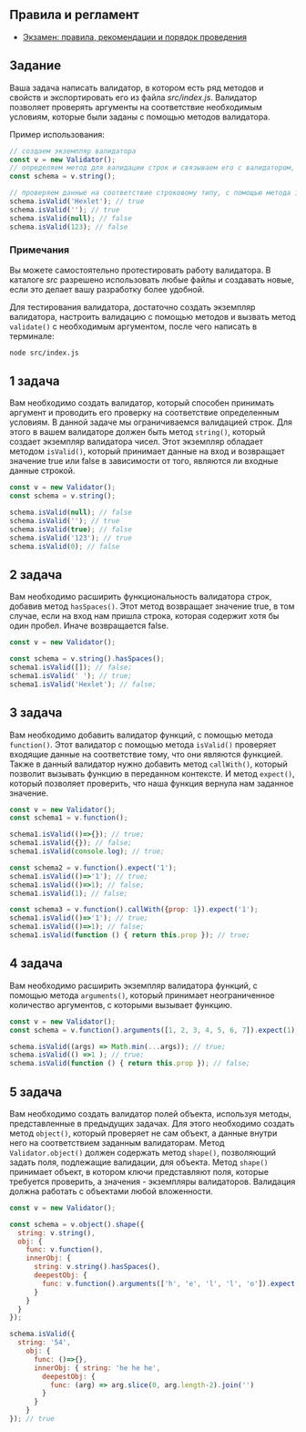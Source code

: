 ## Правила и регламент

- [Экзамен: правила, рекомендации и порядок проведения](https://hexly.notion.site/d9289c18871c44508bc7c7f05a51d94f)

## Задание

Ваша задача написать валидатор, в котором есть ряд методов и свойств и экспортировать его из файла *src/index.js*. Валидатор позволяет проверять аргументы на соответствие необходимым условиям, которые были заданы с помощью методов валидатора.

Пример использования:

```javascript
// создаем экземпляр валидатора
const v = new Validator();
// определяем метод для валидации строк и связываем его с валидатором, обращаясь к нему через переменную.
const schema = v.string();

// проверяем данные на соответствие строковому типу, с помощью метода isValid()
schema.isValid('Hexlet'); // true
schema.isValid(''); // true
schema.isValid(null); // false
schema.isValid(123); // false
```

### Примечания

Вы можете самостоятельно протестировать работу валидатора. В каталоге *src* разрешено использовать любые файлы и создавать новые, если это делает вашу разработку более удобной.

Для тестирования валидатора, достаточно создать экземпляр валидатора, настроить валидацию с помощью методов и вызвать метод `validate()` с необходимым аргументом, после чего написать в терминале:

```bash
node src/index.js
```

## 1 задача

Вам необходимо создать валидатор, который способен принимать аргумент и проводить его проверку на соответствие определенным условиям. В данной задаче мы ограничиваемся валидацией строк. Для этого в вашем валидаторе должен быть метод `string()`, который создает экземпляр валидатора чисел. Этот экземпляр обладает методом `isValid()`, который принимает данные на вход и возвращает значение true или false в зависимости от того, являются ли входные данные строкой.

```javascript
const v = new Validator();
const schema = v.string();

schema.isValid(null); // false
schema.isValid(''); // true
schema.isValid(true); // false
schema.isValid('123'); // true
schema.isValid(0); // false
```

## 2 задача

Вам необходимо расширить функциональность валидатора строк, добавив метод `hasSpaces()`. Этот метод возвращает значение true, в том случае, если на вход нам пришла строка, которая содержит хотя бы один пробел. Иначе возвращается false.

```javascript
const v = new Validator();

const schema = v.string().hasSpaces();
schema1.isValid([]); // false;
schema1.isValid(' '); // true;
schema1.isValid('Hexlet'); // false;
```

## 3 задача

Вам необходимо добавить валидатор функций, с помощью метода `function()`. Этот валидатор с помощью метода `isValid()` проверяет входящие данные на соответствие тому, что они являются функцией. Также в данный валидатор нужно добавить метод `callWith()`, который позволит вызывать функцию в переданном контексте. И метод  `expect()`, который позволяет проверить, что наша функция вернула нам заданное значение.

```javascript
const v = new Validator();
const schema1 = v.function(); 

schema1.isValid(()=>{}); // true;
schema1.isValid({}); // false;
schema1.isValid(console.log); // true;

const schema2 = v.function().expect('1'); 
schema1.isValid(()=>'1'); // true;
schema1.isValid(()=>1); // false;
schema1.isValid(1); // false;

const schema3 = v.function().callWith({prop: 1}).expect('1'); 
schema1.isValid(()=>'1'); // true;
schema1.isValid(()=>1); // false;
schema1.isValid(function () { return this.prop }); // true;
```

## 4 задача

Вам необходимо расширить экземпляр валидатора функций, с помощью метода `arguments()`, который принимает неограниченное количество аргументов, с которыми вызывает функцию.

```javascript
const v = new Validator();
const schema = v.function().arguments([1, 2, 3, 4, 5, 6, 7]).expect(1); 

schema.isValid((args) => Math.min(...args)); // true;
schema.isValid(() =>1 ); // true;
schema.isValid(function () { return this.prop }); // false;
```

## 5 задача

Вам необходимо создать валидатор полей объекта, используя методы, представленные в предыдущих задачах. Для этого необходимо создать метод `object()`, который проверяет не сам объект, а данные внутри него на соответствием заданным валидаторам. Метод `Validator.object()` должен содержать метод `shape()`, позволяющий задать поля, подлежащие валидации, для объекта. Метод `shape()` принимает объект, в котором ключи представляют поля, которые требуется проверить, а значения - экземпляры валидаторов. Валидация должна работать с объектами любой вложенности.

```javascript
const v = new Validator();

const schema = v.object().shape({
  string: v.string(),
  obj: {
    func: v.function(),
    innerObj: {
      string: v.string().hasSpaces(),
      deepestObj: {
        func: v.function().arguments(['h', 'e', 'l', 'l', 'o']).expect('hell'),
      }
    }
  }
});

schema.isValid({ 
  string: '54', 
    obj: { 
      func: ()=>{}, 
      innerObj: { string: 'he he he', 
        deepestObj: { 
          func: (arg) => arg.slice(0, arg.length-2).join('')
        }
      }
    }
}); // true
